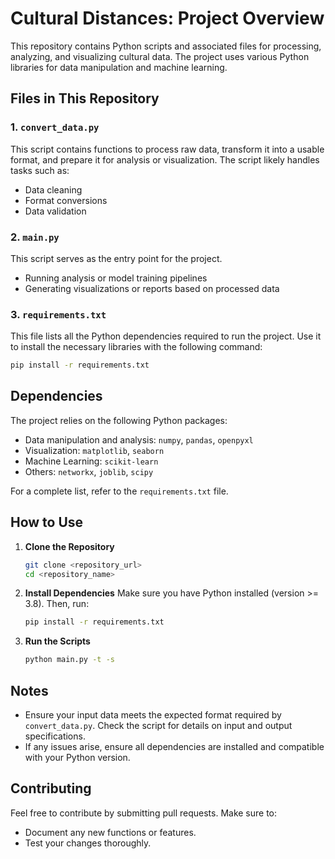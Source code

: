 # Cultural Distances: Project Overview

This repository contains Python scripts and associated files for processing, analyzing, and visualizing cultural data. The project uses various Python libraries for data manipulation and machine learning.

## Files in This Repository

### 1. `convert_data.py`

This script contains functions to process raw data, transform it into a usable format, and prepare it for analysis or visualization. The script likely handles tasks such as:

- Data cleaning
- Format conversions
- Data validation

### 2. `main.py`

This script serves as the entry point for the project. 

- Running analysis or model training pipelines
- Generating visualizations or reports based on processed data

### 3. `requirements.txt`

This file lists all the Python dependencies required to run the project. Use it to install the necessary libraries with the following command:

```bash
pip install -r requirements.txt
```

## Dependencies

The project relies on the following Python packages:

- Data manipulation and analysis: `numpy`, `pandas`, `openpyxl`
- Visualization: `matplotlib`, `seaborn`
- Machine Learning: `scikit-learn`
- Others: `networkx`, `joblib`, `scipy`

For a complete list, refer to the `requirements.txt` file.

## How to Use

1. **Clone the Repository**

   ```bash
   git clone <repository_url>
   cd <repository_name>
   ```

2. **Install Dependencies**
   Make sure you have Python installed (version >= 3.8). Then, run:

   ```bash
   pip install -r requirements.txt
   ```

3. **Run the Scripts**
   ```bash
   python main.py -t -s
   ```

## Notes

- Ensure your input data meets the expected format required by `convert_data.py`. Check the script for details on input and output specifications.
- If any issues arise, ensure all dependencies are installed and compatible with your Python version.

## Contributing

Feel free to contribute by submitting pull requests. Make sure to:

- Document any new functions or features.
- Test your changes thoroughly.
